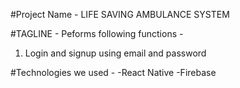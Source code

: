 

#Project Name - 
	LIFE SAVING AMBULANCE SYSTEM

#TAGLINE - 
	Peforms following functions - 
  1. Login and signup using email and password	
	
#Technologies we used - 
	-React Native 
  -Firebase
